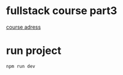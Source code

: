 # fullstack course part3

[course adress](https://fullstackopen.com/zh/part3/node_js_%E4%B8%8E_express#exercises-3-1-3-6)

# run project

```
npm run dev
```
